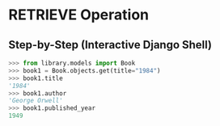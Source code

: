 # RETRIEVE Operation

## Step-by-Step (Interactive Django Shell)

```python
>>> from library.models import Book
>>> book1 = Book.objects.get(title="1984")
>>> book1.title
'1984'
>>> book1.author
'George Orwell'
>>> book1.published_year
1949